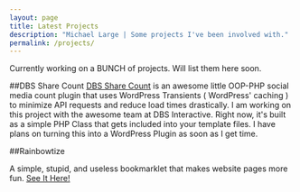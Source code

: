 ```yaml
---
layout: page
title: Latest Projects
description: "Michael Large | Some projects I've been involved with."
permalink: /projects/
---
```


Currently working on a BUNCH of projects. Will list them here soon.

##DBS Share Count
[DBS Share Count](https://github.com/DBSInteractive/DBS-Share-Count) is an awesome little OOP-PHP social media count plugin that uses WordPress Transients ( WordPress' caching ) to minimize API requests and reduce load times drastically. I am working on this project with the awesome team at DBS Interactive. Right now, it's built as a simple PHP Class that gets included into your template files. I have plans on turning this into a WordPress Plugin as soon as I get time.

##Rainbowtize

A simple, stupid, and useless bookmarklet that makes website pages more fun. [See It Here!](http://codethebeard.com/rainbowtize)
<br><br>
